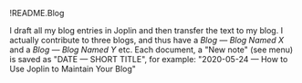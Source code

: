 !README.Blog

I draft all my blog entries in Joplin and then transfer the text to my blog. I actually contribute to three blogs, and thus have a _Blog — Blog Named X_ and a _Blog — Blog Named Y_ etc. Each document, a "New note" (see menu) is saved as "DATE — SHORT TITLE", for example: "2020-05-24 — How to Use Joplin to Maintain Your Blog"
